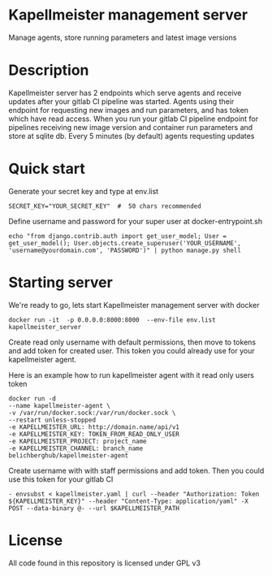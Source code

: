 Kapellmeister management server
===============================

Manage agents, store running parameters and latest image versions


Description
===============================

Kapellmeister server has 2 endpoints which serve agents  and receive updates after your gitlab CI pipeline was started.
Agents using  their endpoint for requesting new images and run parameters, and has token which have read access.
When you run your gitlab CI pipeline endpoint for pipelines receiving new image version and container run parameters  and store at sqlite db. Every 5 minutes (by default) agents requesting updates

Quick start
===============================

Generate your secret key and type at  env.list
```angular2html
SECRET_KEY="YOUR_SECRET_KEY"  #  50 chars recommended
```
Define username and password for your super user at docker-entrypoint.sh

```angular2html
echo "from django.contrib.auth import get_user_model; User = get_user_model(); User.objects.create_superuser('YOUR_USERNAME', 'username@yourdomain.com', 'PASSWORD')" | python manage.py shell
```
Starting server
===============================

We're ready to go, lets start Kapellmeister management server with docker
```angular2html
docker run -it  -p 0.0.0.0:8000:8000  --env-file env.list kapellmeister_server
```
Create read only  username  with default permissions, then move to tokens and add  token for created user.
This token you could already use for your kapellmeister agent.

Here is an example how to run kapellmeister agent with it read only users token
```angular2html
docker run -d
--name kapellmeister-agent \ 
-v /var/run/docker.sock:/var/run/docker.sock \
--restart unless-stopped 
-e KAPELLMEISTER_URL: http://domain.name/api/v1
-e KAPELLMEISTER_KEY: TOKEN_FROM_READ_ONLY_USER 
-e KAPELLMEISTER_PROJECT: project_name 
-e KAPELLMEISTER_CHANNEL: branch_name 
belichberghub/kapellmeister-agent
```
Create username with with staff permissions and add token. Then you could use this token for your gitlab CI
```angular2html
- envsubst < kapellmeister.yaml | curl --header "Authorization: Token ${KAPELLMEISTER_KEY}" --header "Content-Type: application/yaml" -X POST --data-binary @- --url $KAPELLMEISTER_PATH

```
License
===============================

All code found in this repository is licensed under GPL v3





